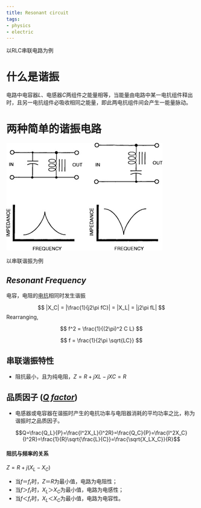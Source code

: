 ```yaml
---
title: Resonant circuit
tags:
- physics
- electric
---
```


以RLC串联电路为例

# 什么是谐振

电路中电容器$L$、电感器$C$两组件之能量相等，当能量由电路中某一电抗组件释出时，且另一电抗组件必吸收相同之能量，即此两电抗组件间会产生一能量脉动。

# 两种简单的谐振电路
![](synthetic_aperture_radar_imaging/attachments/Pasted%20image%2020230330160535.png)


以串联谐振为例

## *Resonant Frequency*

电容，电阻的[电抗](physics/electromagnetism/Basic/Electric_units.md#Electrical%20impedance)相同时发生谐振

$$
|X_C| = |\frac{1}{j2\pi fC}| = |X_L| = |j2\pi fL|
$$
Rearranging,

$$
f^2 =  \frac{1}{(2\pi)^2 C L}
$$

$$
f = \frac{1}{2\pi \sqrt{LC}}
$$

## 串联谐振特性

* 阻抗最小，且为纯电阻，$Z = R+jXL-jXC = R$ 

## **品质因子** ([*Q factor*](physics/electromagnetism/q_factor.md))

* 电感器或电容器在谐振时产生的电抗功率与电阻器消耗的平均功率之比，称为谐振时之品质因子。

$$Q=\frac{Q_L}{P}=\frac{I^2X_L}{I^2R}=\frac{Q_C}{P}=\frac{I^2X_C}{I^2R}=\frac{1}{R}\sqrt{\frac{L}{C}}=\frac{\sqrt{X_LX_C}}{R}$$

#### 阻抗与频率的关系

$Z = R + j(X_L-X_C)$
* 当$f＝f_r$时，$Z＝R$为最小值，电路为电阻性；
* 当$f＞f_r$时，$X_L＞X_C$为最小值，电路为电感性；
* 当$f＜f_r$时，$X_L＜X_C$为最小值，电路为电容性。

